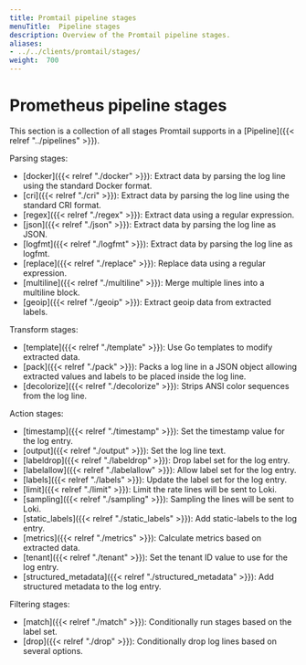 ```yaml
---
title: Promtail pipeline stages
menuTitle:  Pipeline stages
description: Overview of the Promtail pipeline stages.
aliases: 
- ../../clients/promtail/stages/
weight:  700
---
```


# Prometheus pipeline stages

This section is a collection of all stages Promtail supports in a
[Pipeline]({{< relref "../pipelines" >}}).

Parsing stages:

  - [docker]({{< relref "./docker" >}}): Extract data by parsing the log line using the standard Docker format.
  - [cri]({{< relref "./cri" >}}): Extract data by parsing the log line using the standard CRI format.
  - [regex]({{< relref "./regex" >}}): Extract data using a regular expression.
  - [json]({{< relref "./json" >}}): Extract data by parsing the log line as JSON.
  - [logfmt]({{< relref "./logfmt" >}}): Extract data by parsing the log line as logfmt.
  - [replace]({{< relref "./replace" >}}): Replace data using a regular expression.
  - [multiline]({{< relref "./multiline" >}}): Merge multiple lines into a multiline block.
  - [geoip]({{< relref "./geoip" >}}): Extract geoip data from extracted labels.

Transform stages:

  - [template]({{< relref "./template" >}}): Use Go templates to modify extracted data.
  - [pack]({{< relref "./pack" >}}): Packs a log line in a JSON object allowing extracted values and labels to be placed inside the log line.
  - [decolorize]({{< relref "./decolorize" >}}): Strips ANSI color sequences from the log line.

Action stages:

  - [timestamp]({{< relref "./timestamp" >}}): Set the timestamp value for the log entry.
  - [output]({{< relref "./output" >}}): Set the log line text.
  - [labeldrop]({{< relref "./labeldrop" >}}): Drop label set for the log entry.
  - [labelallow]({{< relref "./labelallow" >}}): Allow label set for the log entry.
  - [labels]({{< relref "./labels" >}}): Update the label set for the log entry.
  - [limit]({{< relref "./limit" >}}): Limit the rate lines will be sent to Loki.
  - [sampling]({{< relref "./sampling" >}}): Sampling the lines will be sent to Loki.
  - [static_labels]({{< relref "./static_labels" >}}): Add static-labels to the log entry. 
  - [metrics]({{< relref "./metrics" >}}): Calculate metrics based on extracted data.
  - [tenant]({{< relref "./tenant" >}}): Set the tenant ID value to use for the log entry.
  - [structured_metadata]({{< relref "./structured_metadata" >}}): Add structured metadata to the log entry.

Filtering stages:

  - [match]({{< relref "./match" >}}): Conditionally run stages based on the label set.
  - [drop]({{< relref "./drop" >}}): Conditionally drop log lines based on several options.
